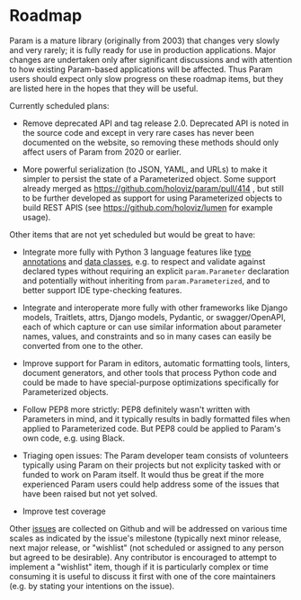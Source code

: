 # Roadmap

Param is a mature library (originally from 2003) that changes very slowly and very rarely; it is fully ready for use in production applications. Major changes are undertaken only after significant discussions and with attention to how existing Param-based applications will be affected. Thus Param users should expect only slow progress on these roadmap items, but they are listed here in the hopes that they will be useful.

Currently scheduled plans:

- Remove deprecated API and tag release 2.0. Deprecated API is noted in the source code and except in very rare cases has never been documented on the website, so removing these methods should only affect users of Param from 2020 or earlier.

- More powerful serialization (to JSON, YAML, and URLs) to make it simpler to persist the state of a Parameterized object. Some support already merged as https://github.com/holoviz/param/pull/414 , but still to be further developed as support for using Parameterized objects to build REST APIS (see https://github.com/holoviz/lumen for example usage).

Other items that are not yet scheduled but would be great to have:

- Integrate more fully with Python 3 language features like [type annotations](https://www.python.org/dev/peps/pep-0526) and [data classes](https://docs.python.org/3/library/dataclasses.html), e.g. to respect and validate against declared types without requiring an explicit `param.Parameter` declaration and potentially without inheriting from `param.Parameterized`, and to better support IDE type-checking features.

- Integrate and interoperate more fully with other frameworks like Django models, Traitlets, attrs, Django models, Pydantic, or swagger/OpenAPI, each of which capture or can use similar information about parameter names, values, and constraints and so in many cases can easily be converted from one to the other.

- Improve support for Param in editors, automatic formatting tools, linters, document generators, and other tools that process Python code and could be made to have special-purpose optimizations specifically for Parameterized objects.

- Follow PEP8 more strictly: PEP8 definitely wasn't written with Parameters in mind, and it typically results in badly formatted files when applied to Parameterized code. But PEP8 could be applied to Param's own code, e.g. using Black.

- Triaging open issues: The Param developer team consists of volunteers typically using Param on their projects but not explicity tasked with or funded to work on Param itself. It would thus be great if the more experienced Param users could help address some of the issues that have been raised but not yet solved.

- Improve test coverage

Other [issues](https://github.com/holoviz/param/issues) are collected on Github and will be addressed on various time scales as indicated by the issue's milestone (typically next minor release, next major release, or "wishlist" (not scheduled or assigned to any person but agreed to be desirable). Any contributor is encouraged to attempt to implement a "wishlist" item, though if it is particularly complex or time consuming it is useful to discuss it first with one of the core maintainers (e.g. by stating your intentions on the issue).
